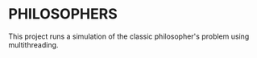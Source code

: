 # PHILOSOPHERS

This project runs a simulation of the classic philosopher's problem using multithreading.
